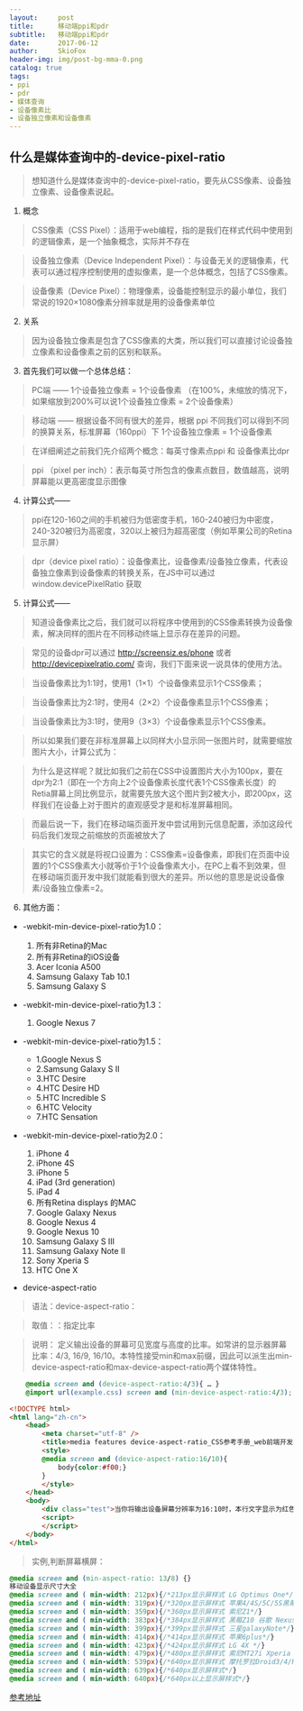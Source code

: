 ```yaml
---
layout:     post
title:      移动端ppi和pdr
subtitle:   移动端ppi和pdr
date:       2017-06-12
author:     SkioFox
header-img: img/post-bg-mma-0.png
catalog: true
tags:
- ppi
- pdr
- 媒体查询
- 设备像素比
- 设备独立像素和设备像素
---
```

## 什么是媒体查询中的-device-pixel-ratio

> 想知道什么是媒体查询中的-device-pixel-ratio，要先从CSS像素、设备独立像素、设备像素说起。

1. 概念
> CSS像素（CSS Pixel）：适用于web编程，指的是我们在样式代码中使用到的逻辑像素，是一个抽象概念，实际并不存在

> 设备独立像素（Device Independent Pixel）：与设备无关的逻辑像素，代表可以通过程序控制使用的虚拟像素，是一个总体概念，包括了CSS像素。

> 设备像素（Device Pixel）：物理像素，设备能控制显示的最小单位，我们常说的1920×1080像素分辨率就是用的设备像素单位

2. 关系
> 因为设备独立像素是包含了CSS像素的大类，所以我们可以直接讨论设备独立像素和设备像素之前的区别和联系。

3. 首先我们可以做一个总体总结：

> PC端 —— 1个设备独立像素 = 1个设备像素 （在100%，未缩放的情况下，如果缩放到200%可以说1个设备独立像素 = 2个设备像素）

> 移动端 —— 根据设备不同有很大的差异，根据 ppi 不同我们可以得到不同的换算关系，标准屏幕（160ppi）下 1个设备独立像素 = 1个设备像素

> 在详细阐述之前我们先介绍两个概念：每英寸像素点ppi 和 设备像素比dpr

> ppi （pixel per inch）：表示每英寸所包含的像素点数目，数值越高，说明屏幕能以更高密度显示图像

4. 计算公式——

> ppi在120-160之间的手机被归为低密度手机，160-240被归为中密度，240-320被归为高密度，320以上被归为超高密度（例如苹果公司的Retina显示屏）

> dpr（device pixel ratio）：设备像素比，设备像素/设备独立像素，代表设备独立像素到设备像素的转换关系，在JS中可以通过 window.devicePixelRatio 获取

5. 计算公式——

> 知道设备像素比之后，我们就可以将程序中使用到的CSS像素转换为设备像素，解决同样的图片在不同移动终端上显示存在差异的问题。

> 常见的设备dpr可以通过 http://screensiz.es/phone 或者 http://devicepixelratio.com/ 查询，我们下面来说一说具体的使用方法。

> 当设备像素比为1:1时，使用1（1×1）个设备像素显示1个CSS像素；

> 当设备像素比为2:1时，使用4（2×2）个设备像素显示1个CSS像素；

> 当设备像素比为3:1时，使用9（3×3）个设备像素显示1个CSS像素。


> 所以如果我们要在非标准屏幕上以同样大小显示同一张图片时，就需要缩放图片大小，计算公式为：

> 为什么是这样呢？就比如我们之前在CSS中设置图片大小为100px，要在dpr为2:1（即在一个方向上2个设备像素长度代表1个CSS像素长度）的Retia屏幕上同比例显示，就需要先放大这个图片到2被大小，即200px，这样我们在设备上对于图片的直观感受才是和标准屏幕相同。

> 而最后说一下，我们在移动端页面开发中尝试用到元信息配置，添加这段代码后我们发现之前缩放的页面被放大了

> 其实它的含义就是将视口设置为：CSS像素=设备像素，即我们在页面中设置的1个CSS像素大小就等价于1个设备像素大小，在PC上看不到效果，但在移动端页面开发中我们就能看到很大的差异。所以他的意思是说设备像素/设备独立像素=2。

6. 其他方面：

- -webkit-min-device-pixel-ratio为1.0：

    1. 所有非Retina的Mac
    2. 所有非Retina的iOS设备
    3. Acer Iconia A500
    4. Samsung Galaxy Tab 10.1
    5. Samsung Galaxy S

- -webkit-min-device-pixel-ratio为1.3：

    1. Google Nexus 7

- -webkit-min-device-pixel-ratio为1.5：

    - 1.Google Nexus S
    - 2.Samsung Galaxy S II
    - 3.HTC Desire
    - 4.HTC Desire HD
    - 5.HTC Incredible S
    - 6.HTC Velocity
    - 7.HTC Sensation

- -webkit-min-device-pixel-ratio为2.0：

    1. iPhone 4
    2. iPhone 4S
    3. iPhone 5
    4. iPad (3rd generation)
    5. iPad 4
    6. 所有Retina displays 的MAC
    7. Google Galaxy Nexus
    8. Google Nexus 4
    9. Google Nexus 10
    10. Samsung Galaxy S III
    11. Samsung Galaxy Note II
    12. Sony Xperia S
    13. HTC One X  
- device-aspect-ratio

> 语法：device-aspect-ratio：<ratio>

> 取值：<ratio>：指定比率

> 说明： 定义输出设备的屏幕可见宽度与高度的比率。如常讲的显示器屏幕比率：4/3, 16/9, 16/10。本特性接受min和max前缀，因此可以派生出min-device-aspect-ratio和max-device-aspect-ratio两个媒体特性。
```css
    @media screen and (device-aspect-ratio:4/3){ … }
    @import url(example.css) screen and (min-device-aspect-ratio:4/3);
```
```html
<!DOCTYPE html>
<html lang="zh-cn">
    <head>
        <meta charset="utf-8" />
        <title>media features device-aspect-ratio_CSS参考手册_web前端开发参考手册系列</title>
        <style>
        @media screen and (device-aspect-ratio:16/10){
            body{color:#f00;}
        }
        </style>
    </head>
    <body>
        <div class="test">当你将输出设备屏幕分辨率为16:10时，本行文字显示为红色</div>
        <script>
        </script>
    </body>
</html>

```
> 实例,判断屏幕横屏：
```css
@media screen and (min-aspect-ratio: 13/8) {}
移动设备显示尺寸大全
@media screen and ( min-width: 212px){/*213px显示屏样式 LG Optimus One*/}
@media screen and ( min-width: 319px){/*320px显示屏样式 苹果4/4S/5C/5S黑莓Z30 */}
@media screen and ( min-width: 359px){/*360px显示屏样式 索尼Z1*/}
@media screen and ( min-width: 383px){/*384px显示屏样式 黑莓Z10 谷歌 Nexus 6 LG Optimus G*/}
@media screen and ( min-width: 399px){/*399px显示屏样式 三星galaxyNote*/}
@media screen and ( min-width: 414px){/*414px显示屏样式 苹果6plus*/}
@media screen and ( min-width: 423px){/*424px显示屏样式 LG 4X */}
@media screen and ( min-width: 479px){/*480px显示屏样式 索尼MT27i Xperia sola*/}
@media screen and ( min-width: 539px){/*640px显示屏样式 摩托罗拉Droid3/4/Razr Atrix 4g*/}
@media screen and ( min-width: 639px){/*640px显示屏样式*/}
@media screen and ( min-width: 640px){/*640px以上显示屏样式*/}
```
[参考地址](http://www.w3cplus.com/content/css3-media-queries)
